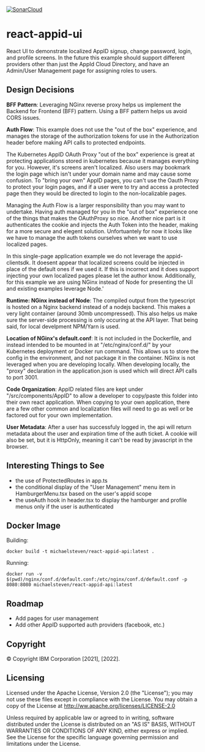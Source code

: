 [![SonarCloud](https://sonarcloud.io/images/project_badges/sonarcloud-white.svg)](https://sonarcloud.io/summary/new_code?id=michaelsteven_react-appid-ui)

# react-appid-ui

React UI to demonstrate localized AppID signup, change password, login, and profile screens. In the future this example should support different providers other than just the AppId Cloud Directory, and have an Admin/User Management page for assigning roles to users.

## Design Decisions

**BFF Pattern**: Leveraging NGinx reverse proxy helps us implement the Backend for Frontend (BFF) pattern. Using a BFF pattern helps us avoid CORS issues.

**Auth Flow**: This example does not use the "out of the box" experience, and manages the storage of the authorization tokens for use in the Authorization header before making API calls to protected endpoints.

The Kubernetes AppID OAuth Proxy "out of the box" experience is great at protecting applications stored in kubernetes because it manages everything for you. However, it's screens aren't localized. Also users may bookmark the login page which isn't under your domain name and may cause some confusion. To "bring your own" AppID pages, you can't use the Oauth Proxy to protect your login pages, and if a user were to try and access a protected page then they would be directed to login to the non-localizable pages.

Managing the Auth Flow is a larger responsibility than you may want to undertake. Having auth managed for you in the "out of box" experience one of the things that makes the OAuthProxy so nice. Another nice part is it authenticates the cookie and injects the Auth Token into the header, making for a more secure and elegent solution. Unfortuantely for now it looks like we have to manage the auth tokens ourselves when we want to use localized pages.

In this single-page application example we do not leverage the appid-clientsdk. It doesent appear that localized screens could be injected in place of the default ones if we used it. If this is incorrect and it does support injecting your own localized pages please let the author know. Additionally, for this example we are using NGinx instead of Node for presenting the UI and existing examples leverage Node.'

**Runtime: NGinx instead of Node**: The compiled output from the typescript is hosted on a Nginx backend instead of a nodejs backend. This makes a very light container (around 30mb uncompressed). This also helps us make sure the server-side processing is only occuring at the API layer. That being said, for local develpment NPM/Yarn is used.

**Location of NGinx's default.conf**: It is not included in the Dockerfile, and instead intended to be mounted in at "/etc/nginx/conf.d/" by your Kubernetes deployment or Docker run command. This allows us to store the config in the environment, and not package it in the container. NGinx is not leveraged when you are developing locally. When developing locally, the "proxy" declaration in the application.json is used which will direct API calls to port 3001.

**Code Organization**: AppID related files are kept under "/src/components/AppID" to allow a developer to copy/paste this folder into their own react application. When copying to your own application, there are a few other common and localization files will need to go as well or be factored out for your own implementation.

**User Metadata**: After a user has successfuly logged in, the api will return metadata about the user and expiration time of the auth ticket. A cookie will also be set, but it is HttpOnly, meaning it can't be read by javascript in the browser.

## Interesting Things to See

- the use of ProtectedRoutes in app.ts
- the conditional display of the "User Management" menu item in HamburgerMenu.tsx based on the user's appid scope
- the useAuth hook in header.tsx to display the hamburger and profile menus only if the user is authenticated

## Docker Image

Building:

```
docker build -t michaelsteven/react-appid-api:latest .
```

Running:

```
docker run -v $(pwd)/nginx/conf.d/default.conf:/etc/nginx/conf.d/default.conf -p 8080:8080 michaelsteven/react-appid-api:latest
```

## Roadmap

- Add pages for user management
- Add other AppID supported auth providers (facebook, etc.)

## Copyright

© Copyright IBM Corporation \[2021\], \[2022\].

## Licensing

Licensed under the Apache License, Version 2.0 (the "License"); you may not use these files except in compliance with the License. You may obtain a copy of the License at http://ww.apache.org/licenses/LICENSE-2.0

Unless required by applicable law or agreed to in writing, software distributed under the License is distributed on an "AS IS" BASIS, WITHOUT WARRANTIES OR CONDITIONS OF ANY KIND, either express or implied. See the License for the specific language governing permission and limitations under the License.

